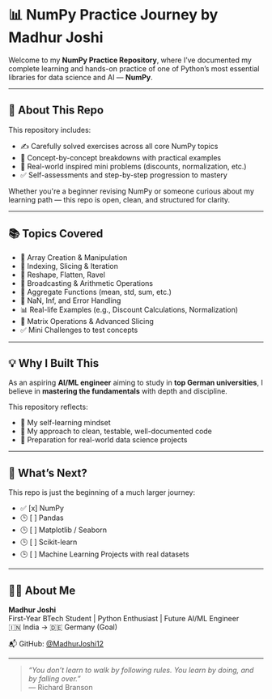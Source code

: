 # 📊 NumPy Practice Journey by Madhur Joshi

Welcome to my **NumPy Practice Repository**, where I’ve documented my complete learning and hands-on practice of one of Python’s most essential libraries for data science and AI — **NumPy**.

---

## 📘 About This Repo

This repository includes:

- ✍️ Carefully solved exercises across all core NumPy topics  
- 🧠 Concept-by-concept breakdowns with practical examples  
- 🧪 Real-world inspired mini problems (discounts, normalization, etc.)  
- ✅ Self-assessments and step-by-step progression to mastery

Whether you're a beginner revising NumPy or someone curious about my learning path — this repo is open, clean, and structured for clarity.

---

## 📚 Topics Covered

- 🔢 Array Creation & Manipulation  
- 🔁 Indexing, Slicing & Iteration  
- 🔄 Reshape, Flatten, Ravel  
- 📏 Broadcasting & Arithmetic Operations  
- 🧮 Aggregate Functions (mean, std, sum, etc.)  
- 🚫 NaN, Inf, and Error Handling  
- 📊 Real-life Examples (e.g., Discount Calculations, Normalization)  
- 🧱 Matrix Operations & Advanced Slicing  
- ✅ Mini Challenges to test concepts

---

## 💡 Why I Built This

As an aspiring **AI/ML engineer** aiming to study in **top German universities**, I believe in **mastering the fundamentals** with depth and discipline.

This repository reflects:
- 📌 My self-learning mindset  
- 🧰 My approach to clean, testable, well-documented code  
- 🚀 Preparation for real-world data science projects

---

## 🚀 What’s Next?

This repo is just the beginning of a much larger journey:

- ✅ [x] NumPy
- 🕒 [ ] Pandas
- 🕒 [ ] Matplotlib / Seaborn
- 🕒 [ ] Scikit-learn
- 🕒 [ ] Machine Learning Projects with real datasets

---

## 🧑‍💻 About Me

**Madhur Joshi**  
First-Year BTech Student | Python Enthusiast | Future AI/ML Engineer  
🇮🇳 India → 🇩🇪 Germany (Goal)  

📬 GitHub: [@MadhurJoshi12](https://github.com/MadhurJoshi12)  

---

> _“You don’t learn to walk by following rules. You learn by doing, and by falling over.”_  
> — Richard Branson


